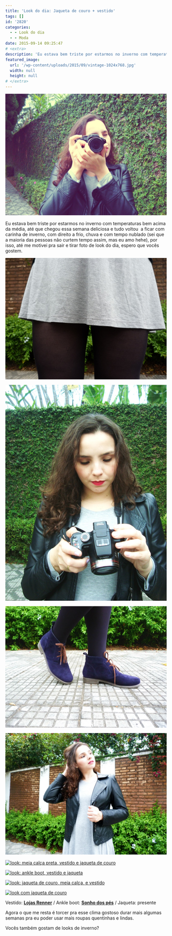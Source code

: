 ```yaml
---
title: 'Look do dia: Jaqueta de couro + vestido'
tags: []
id: '2820'
categories:
  - - Look do dia
  - - Moda
date: 2015-09-14 09:25:47
# <extra>
description: 'Eu estava bem triste por estarmos no inverno com temperaturas bem acima da média, até que chegou essa semana deliciosa e tudo voltou  a ficar com carinha de inverno, com direito a frio, chuva e com tempo nublado (sei que a maioria das pessoas não curtem tempo assim, mas eu amo hehe), por isso, até me motivei pra sair e tirar foto de look do dia, espero que vocês gostem. Vestido: Lojas Renner / Ankle boot: Sonho dos pés / Jaqueta: presente Agora o que me resta é torcer pra esse clima gostoso durar mais algumas semanas pra eu poder usar mais roupas quentinhas e lindas. Vocês também gostam de looks de inverno?'
featured_image: 
  url: '/wp-content/uploads/2015/09/vintage-1024x768.jpg'
  width: null
  height: null
# </extra>
---
```


[![jaqueta de couro, câmera semi profissional panasonic, look](/wp-content/uploads/2015/09/vintage-1024x768.jpg)](/wp-content/uploads/2015/09/vintage.jpg)

Eu estava bem triste por estarmos no inverno com temperaturas bem acima da média, até que chegou essa semana deliciosa e tudo voltou  a ficar com carinha de inverno, com direito a frio, chuva e com tempo nublado (sei que a maioria das pessoas não curtem tempo assim, mas eu amo hehe), por isso, até me motivei pra sair e tirar foto de look do dia, espero que vocês gostem.

[![look com meia calça e vestido cinza](/wp-content/uploads/2015/09/P1060704-1024x768.jpg)](/wp-content/uploads/2015/09/P1060704.jpg)

[![look com jaqueta de couro e vestido  cinza](/wp-content/uploads/2015/09/look-com-jaqueta-de-couro-e-vestido-cinza-768x1024.jpg)](/wp-content/uploads/2015/09/look-com-jaqueta-de-couro-e-vestido-cinza.jpg)

[![coturno azul/botinha cano curto azul](/wp-content/uploads/2015/09/botinha-azul-1024x768.jpg)](/wp-content/uploads/2015/09/botinha-azul.jpg)

[![look com vestido cinza e jaqueta de couro](/wp-content/uploads/2015/09/look-vestido-e-jaqueta-de-couro-1024x768.jpg)](/wp-content/uploads/2015/09/look-vestido-e-jaqueta-de-couro.jpg)

[![look: meia calça preta, vestido e jaqueta de couro](/wp-content/uploads/2015/09/meia-calça-vestido-cinza-e-jaqueta-de-couro-768x1024.jpg)](/wp-content/uploads/2015/09/meia-calça-vestido-cinza-e-jaqueta-de-couro.jpg)

[![look: ankle boot, vestido e jaqueta ](/wp-content/uploads/2015/09/look-inverno-jaqueta-de-couro-e-vestido-e-meia-calça-e-coturno-768x1024.jpg)](/wp-content/uploads/2015/09/look-inverno-jaqueta-de-couro-e-vestido-e-meia-calça-e-coturno.jpg)

[![look: jaqueta de couro, meia calça, e vestido](/wp-content/uploads/2015/09/vestido-cinza-meia-calça-e-jaqueta-de-couro-1024x768.jpg)](/wp-content/uploads/2015/09/vestido-cinza-meia-calça-e-jaqueta-de-couro.jpg)

[![look com jaqueta de couro](/wp-content/uploads/2015/09/câmera-panasonic-1024x768.jpg)](/wp-content/uploads/2015/09/câmera-panasonic.jpg)

Vestido: **[Lojas Renner](http://www.lojasrenner.com.br/)** / Ankle boot: **[Sonho dos pés](http://www.sonhodospes.com.br/)** / Jaqueta: presente

Agora o que me resta é torcer pra esse clima gostoso durar mais algumas semanas pra eu poder usar mais roupas quentinhas e lindas.

Vocês também gostam de looks de inverno?
